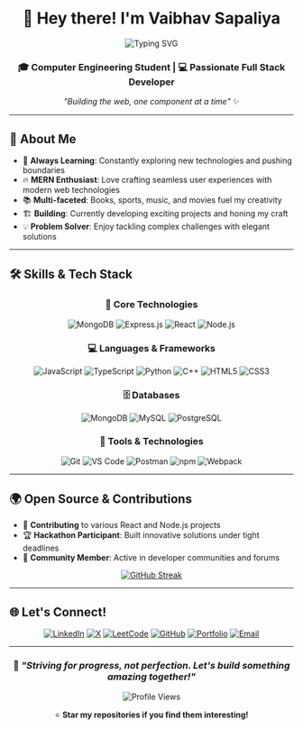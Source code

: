 <div align="center">

# 👋 Hey there! I'm Vaibhav Sapaliya

<img src="https://readme-typing-svg.herokuapp.com?font=Fira+Code&size=24&duration=3000&pause=1000&color=11D3F7FF&center=true&vCenter=true&width=435&lines=MERN+Stack+Developer;Full+Stack+developer;Code+%26+Building+AI_Agent;Always+Learning+%F0%9F%9A%80" alt="Typing SVG" />

### 🎓 Computer Engineering Student | 💻 Passionate Full Stack Developer

*"Building the web, one component at a time"* ✨

</div>

---

## 🚀 About Me

- 🌱 **Always Learning**: Constantly exploring new technologies and pushing boundaries
- 🔥 **MERN Enthusiast**: Love crafting seamless user experiences with modern web technologies  
- 📚 **Multi-faceted**: Books, sports, music, and movies fuel my creativity
- 🏗️ **Building**: Currently developing exciting projects and honing my craft
- 💡 **Problem Solver**: Enjoy tackling complex challenges with elegant solutions

---

## 🛠️ Skills & Tech Stack

<div align="center">

### 🎯 Core Technologies
![MongoDB](https://img.shields.io/badge/MongoDB-4EA94B?style=for-the-badge&logo=mongodb&logoColor=white)
![Express.js](https://img.shields.io/badge/Express.js-000000?style=for-the-badge&logo=express&logoColor=white)
![React](https://img.shields.io/badge/React-20232A?style=for-the-badge&logo=react&logoColor=61DAFB)
![Node.js](https://img.shields.io/badge/Node.js-339933?style=for-the-badge&logo=nodedotjs&logoColor=white)

### 💻 Languages & Frameworks
![JavaScript](https://img.shields.io/badge/JavaScript-F7DF1E?style=for-the-badge&logo=javascript&logoColor=black)
![TypeScript](https://img.shields.io/badge/TypeScript-007ACC?style=for-the-badge&logo=typescript&logoColor=white)
![Python](https://img.shields.io/badge/Python-3776AB?style=for-the-badge&logo=python&logoColor=white)
![C++](https://img.shields.io/badge/C++-00599C?style=for-the-badge&logo=cplusplus&logoColor=white)
![HTML5](https://img.shields.io/badge/HTML5-E34F26?style=for-the-badge&logo=html5&logoColor=white)
![CSS3](https://img.shields.io/badge/CSS3-1572B6?style=for-the-badge&logo=css3&logoColor=white)

### 🗄️ Databases
![MongoDB](https://img.shields.io/badge/MongoDB-4EA94B?style=for-the-badge&logo=mongodb&logoColor=white)
![MySQL](https://img.shields.io/badge/MySQL-4479A1?style=for-the-badge&logo=mysql&logoColor=white)
![PostgreSQL](https://img.shields.io/badge/PostgreSQL-316192?style=for-the-badge&logo=postgresql&logoColor=white)

### 🔧 Tools & Technologies
![Git](https://img.shields.io/badge/Git-F05032?style=for-the-badge&logo=git&logoColor=white)
![VS Code](https://img.shields.io/badge/VS%20Code-007ACC?style=for-the-badge&logo=visualstudiocode&logoColor=white)
![Postman](https://img.shields.io/badge/Postman-FF6C37?style=for-the-badge&logo=postman&logoColor=white)
![npm](https://img.shields.io/badge/npm-CB3837?style=for-the-badge&logo=npm&logoColor=white)
![Webpack](https://img.shields.io/badge/Webpack-8DD6F9?style=for-the-badge&logo=webpack&logoColor=black)

</div>

---

## 🌍 Open Source & Contributions

- 🤝 **Contributing** to various React and Node.js projects
- 🏆 **Hackathon Participant**: Built innovative solutions under tight deadlines
- 🌟 **Community Member**: Active in developer communities and forums

<div align="center">

[![GitHub Streak](https://github-readme-streak-stats.herokuapp.com?user=Vaibhavvs7&theme=tokyonight&hide_border=true)](https://git.io/streak-stats)

</div>

---


## 🌐 Let's Connect!

<div align="center">

[![LinkedIn](https://img.shields.io/badge/LinkedIn-0077B5?style=for-the-badge&logo=linkedin&logoColor=white)](https://www.linkedin.com/in/vaibhavsapaliya/)
[![X](https://img.shields.io/badge/X-000000?style=for-the-badge&logo=x&logoColor=white)](https://x.com/VSapaliya66436)
[![LeetCode](https://img.shields.io/badge/LeetCode-FFA116?style=for-the-badge&logo=leetcode&logoColor=black)](https://leetcode.com/u/Vaibhav_VS/)
[![GitHub](https://img.shields.io/badge/GitHub-100000?style=for-the-badge&logo=github&logoColor=white)](https://github.com/Vaibhavvs7)
[![Portfolio](https://img.shields.io/badge/Portfolio-FF5722?style=for-the-badge&logo=google-chrome&logoColor=white)](#)
[![Email](https://img.shields.io/badge/Email-D14836?style=for-the-badge&logo=gmail&logoColor=white)](mailto:vaibhav.sapaliya@example.com)

</div>

---

<div align="center">

### 🚀 *"Striving for progress, not perfection. Let's build something amazing together!"*

![Profile Views](https://komarev.com/ghpvc/?username=Vaibhavvs7&color=blueviolet&style=flat-square&label=Profile+Views)

⭐ **Star my repositories if you find them interesting!**

</div>
